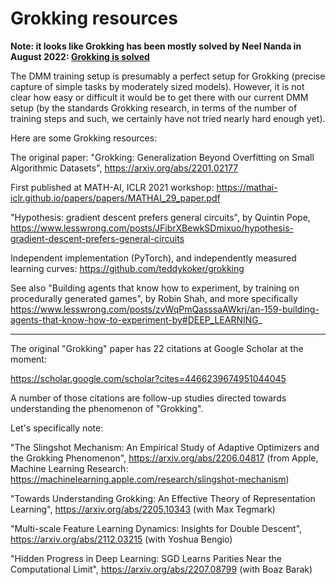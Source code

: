 # Grokking resources

**Note: it looks like Grokking has been mostly solved by Neel Nanda in August 2022: [Grokking is solved](../../tree/main/Grokking-is-solved)**

The DMM training setup is presumably a perfect setup for Grokking (precise capture of simple tasks
by moderately sized models). However, it is not clear how easy or difficult it would be to get there
with our current DMM setup (by the standards Grokking research, in terms of the number of training steps
and such, we certainly have not tried nearly hard enough yet).

Here are some Grokking resources:

The original paper: "Grokking: Generalization Beyond Overfitting on Small Algorithmic Datasets", https://arxiv.org/abs/2201.02177

First published at MATH-AI, ICLR 2021 workshop: https://mathai-iclr.github.io/papers/papers/MATHAI_29_paper.pdf

"Hypothesis: gradient descent prefers general circuits", by Quintin Pope, 
https://www.lesswrong.com/posts/JFibrXBewkSDmixuo/hypothesis-gradient-descent-prefers-general-circuits

Independent implementation (PyTorch), and independently measured learning curves: https://github.com/teddykoker/grokking

See also "Building agents that know how to experiment, by training on procedurally generated games", by Robin Shah,
and more specifically https://www.lesswrong.com/posts/zvWqPmQasssaAWkrj/an-159-building-agents-that-know-how-to-experiment-by#DEEP_LEARNING_

---

The original "Grokking" paper has 22 citations at Google Scholar at the moment:

https://scholar.google.com/scholar?cites=4466239674951044045

A number of those citations are follow-up studies directed towards understanding the phenomenon of "Grokking".

Let's specifically note:

"The Slingshot Mechanism: An Empirical Study of Adaptive Optimizers and the Grokking Phenomenon", https://arxiv.org/abs/2206.04817
(from Apple, Machine Learning Research: https://machinelearning.apple.com/research/slingshot-mechanism)

"Towards Understanding Grokking: An Effective Theory of Representation Learning", https://arxiv.org/abs/2205.10343 (with Max Tegmark)

"Multi-scale Feature Learning Dynamics: Insights for Double Descent", https://arxiv.org/abs/2112.03215 (with Yoshua Bengio)

"Hidden Progress in Deep Learning: SGD Learns Parities Near the Computational Limit", https://arxiv.org/abs/2207.08799 (with Boaz Barak)
